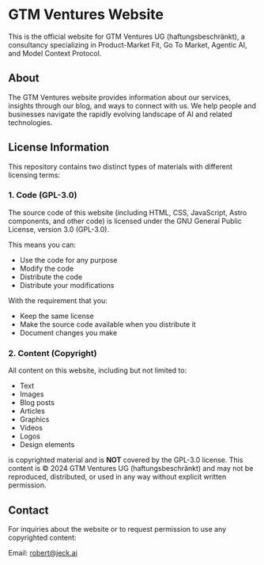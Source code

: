 # GTM Ventures Website

This is the official website for GTM Ventures UG (haftungsbeschränkt), a consultancy specializing in Product-Market Fit, Go To Market, Agentic AI, and Model Context Protocol.

## About

The GTM Ventures website provides information about our services, insights through our blog, and ways to connect with us. We help people and businesses navigate the rapidly evolving landscape of AI and related technologies.

## License Information

This repository contains two distinct types of materials with different licensing terms:

### 1. Code (GPL-3.0)

The source code of this website (including HTML, CSS, JavaScript, Astro components, and other code) is licensed under the GNU General Public License, version 3.0 (GPL-3.0).

This means you can:
- Use the code for any purpose
- Modify the code
- Distribute the code
- Distribute your modifications

With the requirement that you:
- Keep the same license
- Make the source code available when you distribute it
- Document changes you make

### 2. Content (Copyright)

All content on this website, including but not limited to:

- Text
- Images
- Blog posts
- Articles
- Graphics
- Videos
- Logos
- Design elements

is copyrighted material and is **NOT** covered by the GPL-3.0 license. This content is © 2024 GTM Ventures UG (haftungsbeschränkt) and may not be reproduced, distributed, or used in any way without explicit written permission.

## Contact

For inquiries about the website or to request permission to use any copyrighted content:

Email: robert@jeck.ai
